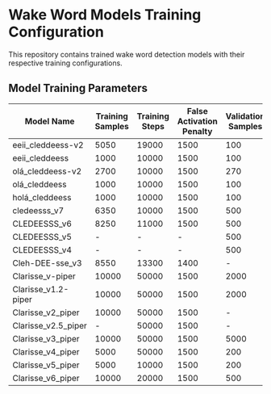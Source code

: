 # Wake Word Models Training Configuration

This repository contains trained wake word detection models with their respective training configurations.

## Model Training Parameters

| Model Name | Training Samples | Training Steps | False Activation Penalty | Validation Samples | Accuracy | Recall | False Positives per Hour |
|------------|------------------|----------------|--------------------------|-------------------|----------|--------|--------------------------|
| eeii_cleddeess-v2 | 5050 | 19000 | 1500 | 100 | - | - | - |
| eeii_cleddeess | 1000 | 10000 | 1500 | 100 | - | - | - |
| olá_cleddeess-v2 | 2700 | 10000 | 1500 | 270 | - | - | - |
| olá_cleddeess | 1000 | 10000 | 1500 | 100 | - | - | - |
| holá_cleddeess | 1000 | 10000 | 1500 | 100 | - | - | - |
| cledeesss_v7 | 6350 | 10000 | 1500 | 500 | - | - | - |
| CLEDEESSS_v6 | 8250 | 11000 | 1500 | 500 | - | - | - |
| CLEDEESSS_v5 | - | - | - | 500 | - | - | - |
| CLEDEESSS_v4 | - | - | - | 500 | - | - | - |
| Cleh-DEE-sse_v3 | 8550 | 13300 | 1400 | - | - | - | - |
| Clarisse_v-piper | 10000 | 50000 | 1500 | 2000 | - | - | - | (A lot of spanish voices without tugao)
| Clarisse_v1.2-piper | 10000 | 50000 | 1500 | 2000 | - | - | - | (A lot of spanish voices with tugao)
| Clarisse_v2_piper | 10000 | 50000 | 1500 | - | - | - | - | (Just Tugao e Rita voices)
| Clarisse_v2.5_piper | - | 50000 | 1500 | - | - | - | - | (Just Tugao e Rita voices)
| Clarisse_v3_piper | 10000 | 50000 | 1500 | 5000 | - | - | - | (Tugao, Rita, tirei o "Clarisse, ")
| Clarisse_v4_piper | 5000 | 50000 | 1500 | 200 | - | - | - | (Tugao, Rita, tirei o "Clarisse, ")
| Clarisse_v5_piper | 5000 | 10000 | 1500 | 200 | 0.6675 | 0.335 | 0.0 | (Tugao, Espanhol, italiano) 
| Clarisse_v6_piper | 10000 | 20000 | 1500 | 500 | 0.757 | 0.516 | 0.0 | (Tugao, Rita, Espanhol, Italiano)

